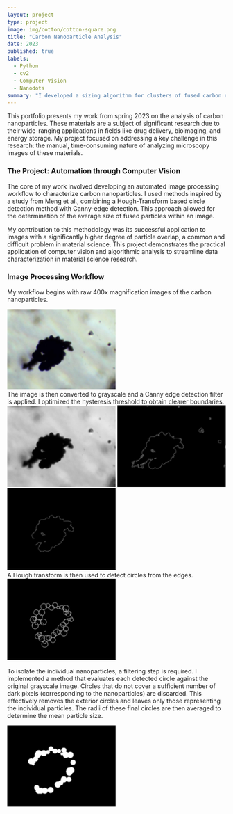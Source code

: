 ```yaml
---
layout: project
type: project
image: img/cotton/cotton-square.png
title: "Carbon Nanoparticle Analysis"
date: 2023
published: true
labels:
  - Python
  - cv2
  - Computer Vision
  - Nanodots
summary: "I developed a sizing algorithm for clusters of fused carbon nanodots by using existing computer vision tools in tandem."
---
```


This portfolio presents my work from spring 2023 on the analysis of carbon nanoparticles. These materials are a subject of significant research due to their wide-ranging applications in fields like drug delivery, bioimaging, and energy storage. My project focused on addressing a key challenge in this research: the manual, time-consuming nature of analyzing microscopy images of these materials.

### The Project: Automation through Computer Vision
The core of my work involved developing an automated image processing workflow to characterize carbon nanoparticles. I used methods inspired by a study from Meng et al., combining a Hough-Transform based circle detection method with Canny-edge detection. This approach allowed for the determination of the average size of fused particles within an image.

My contribution to this methodology was its successful application to images with a significantly higher degree of particle overlap, a common and difficult problem in material science. This project demonstrates the practical application of computer vision and algorithmic analysis to streamline data characterization in material science research.

### Image Processing Workflow
My workflow begins with raw 400x magnification images of the carbon nanoparticles.
<div class="text-center p-4">
  <img width="250px" src="../img/cvdots/01_raw.png" class="img-fluid" >
</div>
The image is then converted to grayscale and a Canny edge detection filter is applied. I optimized the hysteresis threshold to obtain clearer boundaries.
<div class="text-center p-4">

  <img width="250px" src="../img/cvdots/02_grayscale.png" class="img-fluid" >
  <img width="250px" src="../img/cvdots/03_canny.png" class="img-fluid" >
  <img width="250px" src="../img/cvdots/04_canny_optimized.png" class="img-fluid" >
</div>
A Hough transform is then used to detect circles from the edges.
<div class="text-center p-4">
  <img width="250px" src="../img/cvdots/05_hough.png" class="img-fluid" >
</div>

To isolate the individual nanoparticles, a filtering step is required. I implemented a method that evaluates each detected circle against the original grayscale image. Circles that do not cover a sufficient number of dark pixels (corresponding to the nanoparticles) are discarded. This effectively removes the exterior circles and leaves only those representing the individual particles. The radii of these final circles are then averaged to determine the mean particle size.

<div class="text-center p-4">
  <img width="250px" src="/img/cvdots/06_interior_circles.png" class="img-thumbnail" >
</div>
